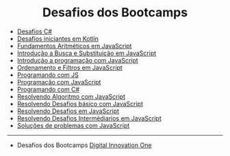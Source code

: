 <h1 align="center"> Desafios dos Bootcamps </h1>

* [Desafios C#](../Desafios%20C%23/)
* [Desafios iniciantes em Kotlin](./Desafios%20iniciantes%20em%20Kotlin/)
* [Fundamentos Aritméticos em JavaScript](./Fundamentos%20aritmeticos%20em%20JavaScript/)
* [Introdução a Busca e Substituição em JavaScript](./Introdu%C3%A7%C3%A3o%20a%20Busca%20e%20Substitui%C3%A7%C3%A3o%20em%20JavaScript/)
* [Introdução a programação com JavaScript](./Introdu%C3%A7%C3%A3o%20a%20Programa%C3%A7%C3%A3o%20com%20JavaScript/)
* [Ordenamento e Filtros em JavaScript](./Ordenamento%20e%20Filtros%20em%20JavaScript/)
* [Programando com JS](./Programando%20com%20JS/)
* [Programação com JavaScript](./Programando%20com%20JavaScript/)
* [Programando com C#](./Programando%20em%20C%23/)
* [Resolvendo Algoritmo com JavaScript](./Resolvendo%20Algoritmo%20com%20JavaScript/)
* [Resolvendo Desafios básico com JavaScript](./Resolvendo%20Desafios%20B%C3%A1sico%20em%20JavaScript/)
* [Resolvendo Desafios em JavaScript](./Resolvendo%20desafios%20em%20JavaScript/)
* [Resolvendo Desafios Intermédiarios em JavaScript](./Resolvendo%20Desafios%20Intermedi%C3%A1rios%20em%20JavaScript/)
* [Soluções de problemas com JavaScript](./Solu%C3%A7%C3%A3o%20de%20Problemas%20com%20JavaScript/)

<hr />

- Desafios dos Bootcamps [Digital Innovation One](https://web.digitalinnovation.one/home "Digital Innovation One")